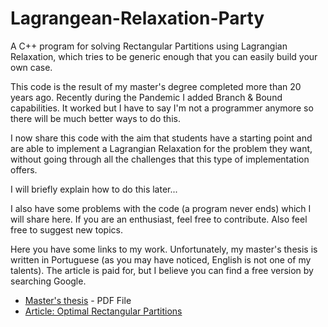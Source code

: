 # Lagrangean-Relaxation-Party
A C++ program for solving Rectangular Partitions using Lagrangian Relaxation, which tries to be generic enough that you can easily build your own case.

This code is the result of my master's degree completed more than 20 years ago. Recently during the Pandemic I added Branch & Bound capabilities. It worked but I have to say I'm not a programmer anymore so there will be much better ways to do this.

I now share this code with the aim that students have a starting point and are able to implement a Lagrangian Relaxation for the problem they want, without going through all the challenges that this type of implementation offers.

I will briefly explain how to do this later...

I also have some problems with the code (a program never ends) which I will share here. If you are an enthusiast, feel free to contribute. Also feel free to suggest new topics.

Here you have some links to my work. Unfortunately, my master's thesis is written in Portuguese (as you may have noticed, English is not one of my talents). The article is paid for, but I believe you can find a free version by searching Google.

-  [Master's thesis](https://repositorio.unicamp.br/Busca/Download?codigoArquivo=489487) - PDF File
-  [Article: Optimal Rectangular Partitions](https://onlinelibrary.wiley.com/doi/abs/10.1002/net.10058)
  
